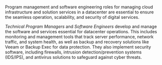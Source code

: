 Program management and  software engineering roles for managing cloud infrastructure and solution services in a datacenter are essential to ensure the seamless operation, scalability, and security of digital services.


*Technical Program Managers* and *Software Engineers* develop and manage the software and services essential for datacenter operations. This includes monitoring and management tools that track server performance, network traffic, and system health, as well as backup and recovery solutions like Veeam or Backup Exec for data protection. They also implement security software, including firewalls, intrusion detection/prevention systems (IDS/IPS), and antivirus solutions to safeguard against cyber threats.